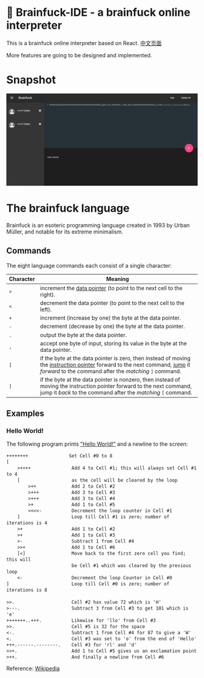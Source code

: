 # 🐂 Brainfuck-IDE - a brainfuck online interpreter

This is a brainfuck online interpreter based on React. [中文页面](README-CN.md)

More features are going to be designed and implemented.


# Snapshot

![](snap.png)

# The brainfuck language

Brainfuck is an esoteric programming language created in 1993 by Urban Müller, and notable for its extreme minimalism.

## Commands

The eight language commands each consist of a single character:

| Character | Meaning                                  |
| --------- | ---------------------------------------- |
| `>`       | increment the [data pointer](https://en.wikipedia.org/wiki/Pointer_(computer_programming)) (to point to the next cell to the right). |
| `<`       | decrement the data pointer (to point to the next cell to the left). |
| `+`       | increment (increase by one) the byte at the data pointer. |
| `-`       | decrement (decrease by one) the byte at the data pointer. |
| `.`       | output the byte at the data pointer.     |
| `,`       | accept one byte of input, storing its value in the byte at the data pointer. |
| `[`       | if the byte at the data pointer is zero, then instead of moving the [instruction pointer](https://en.wikipedia.org/wiki/Program_Counter) forward to the next command, [jump](https://en.wikipedia.org/wiki/Branch_(computer_science)) it *forward* to the command after the *matching* `]` command. |
| `]`       | if the byte at the data pointer is nonzero, then instead of moving the instruction pointer forward to the next command, jump it *back* to the command after the *matching* `[` command. |

## Examples

### Hello World!

The following program prints ["Hello World!"](https://en.wikipedia.org/wiki/Hello_world_program) and a newline to the screen:

```brainfuck
++++++++               Set Cell #0 to 8
[
    >++++               Add 4 to Cell #1; this will always set Cell #1 to 4
    [                   as the cell will be cleared by the loop
        >++             Add 2 to Cell #2
        >+++            Add 3 to Cell #3
        >+++            Add 3 to Cell #4
        >+              Add 1 to Cell #5
        <<<<-           Decrement the loop counter in Cell #1
    ]                   Loop till Cell #1 is zero; number of iterations is 4
    >+                  Add 1 to Cell #2
    >+                  Add 1 to Cell #3
    >-                  Subtract 1 from Cell #4
    >>+                 Add 1 to Cell #6
    [<]                 Move back to the first zero cell you find; this will
                        be Cell #1 which was cleared by the previous loop
    <-                  Decrement the loop Counter in Cell #0
]                       Loop till Cell #0 is zero; number of iterations is 8

>>.                     Cell #2 has value 72 which is 'H'
>---.                   Subtract 3 from Cell #3 to get 101 which is 'e'
+++++++..+++.           Likewise for 'llo' from Cell #3
>>.                     Cell #5 is 32 for the space
<-.                     Subtract 1 from Cell #4 for 87 to give a 'W'
<.                      Cell #3 was set to 'o' from the end of 'Hello'
+++.------.--------.    Cell #3 for 'rl' and 'd'
>>+.                    Add 1 to Cell #5 gives us an exclamation point
>++.                    And finally a newline from Cell #6
```

Reference: [Wikipedia](https://en.wikipedia.org/wiki/Brainfuck)

